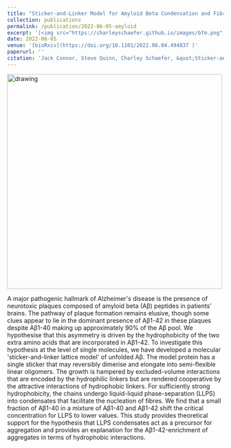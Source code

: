```yaml
---
title: "Sticker-and-Linker Model for Amyloid Beta Condensation and Fibrillation"
collection: publications
permalink: /publication/2022-06-05-amyloid
excerpt: '[<img src="https://charleyschaefer.github.io/images/bfm.png" alt="drawing" width="500"/>](https://doi.org/10.1101/2022.06.04.494837) <br/>  Amyloid-Beta Aggregation'
date: 2022-06-05
venue: '[bioRxiv](https://doi.org/10.1101/2022.06.04.494837 )'
paperurl: ''
citation: 'Jack Connor, Steve Quinn, Charley Schaefer, &quot;Sticker-and-Linker Model for Amyloid Beta Condensation and Fibrillation.&quot; <i>bioRxiv.</i>.  (2022)'
---
```



[<img src="https://charleyschaefer.github.io/images/bfm.png" alt="drawing" width="500"/>](https://arxiv.org/abs/2112.01965)

A major pathogenic hallmark of Alzheimer's disease is the presence of neurotoxic plaques composed of amyloid beta (Aβ) peptides in patients' brains. The pathway of plaque formation remains elusive, though some clues appear to lie in the dominant presence of Aβ1-42 in these plaques despite Aβ1-40 making up approximately 90% of the Aβ pool. We hypothesise that this asymmetry is driven by the hydrophobicity of the two extra amino acids that are incorporated in Aβ1-42. To investigate this hypothesis at the level of single molecules, we have developed a molecular 'sticker-and-linker lattice model' of unfolded Aβ. The model protein has a single sticker that may reversibly dimerise and elongate into semi-flexible linear oligomers. The growth is hampered by excluded-volume interactions that are encoded by the hydrophilic linkers but are rendered cooperative by the attractive interactions of hydrophobic linkers. For sufficiently strong hydrophobicity, the chains undergo liquid-liquid phase-separation (LLPS) into condensates that facilitate the nucleation of fibres. We find that a small fraction of Aβ1-40 in a mixture of Aβ1-40 and Aβ1-42 shift the critical concentration for LLPS to lower values. This study provides theoretical support for the hypothesis that LLPS condensates act as a precursor for aggregation and provides an explanation for the Aβ1-42-enrichment of aggregates in terms of hydrophobic interactions.






